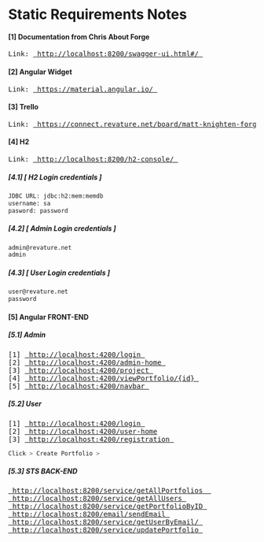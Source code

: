 # Static Requirements Notes

#### [1] Documentation from Chris About Forge
<pre>
Link: <a href="http://localhost:8200/swagger-ui.html#/"> http://localhost:8200/swagger-ui.html#/ </a>
</pre>

#### [2] Angular Widget
<pre>
Link: <a href="https://material.angular.io/"> https://material.angular.io/ </a>
</pre>

#### [3] Trello 
<pre>
Link: <a href="https://connect.revature.net/board/matt-knighten-forge-batch-889-1/section"> https://connect.revature.net/board/matt-knighten-forge-batch-889-1/section </a>
</pre>

#### [4] H2
<pre>
Link: <a href="http://localhost:8200/h2-console/"> http://localhost:8200/h2-console/ </a>
</pre>

##### [4.1] [ H2 Login credentials ]
```sh
JDBC URL: jdbc:h2:mem:memdb
username: sa
pasword: password
```

##### [4.2] [ Admin Login credentials ]
```sh
admin@revature.net
admin
```

##### [4.3] [ User Login credentials ]
```sh
user@revature.net
password
```

#### [5] Angular FRONT-END

##### [5.1] Admin
<pre>
[1] <a href="http://localhost:4200/login"> http://localhost:4200/login </a>
[2] <a href="http://localhost:4200/admin-home"> http://localhost:4200/admin-home </a>
[3] <a href="http://localhost:4200/project"> http://localhost:4200/project </a>
[4] <a href="http://localhost:4200/viewPortfolio/{id}"> http://localhost:4200/viewPortfolio/{id} </a>
[5] <a href="http://localhost:4200/navbar"> http://localhost:4200/navbar </a>
</pre>

##### [5.2] User
<pre>
[1] <a href="http://localhost:4200/login"> http://localhost:4200/login </a>
[2] <a href="http://localhost:4200/user-home"> http://localhost:4200/user-home</a>
[3] <a href="http://localhost:4200/registration"> http://localhost:4200/registration </a> 
</pre>
 
 ```sh
 Click > Create Portfolio > 
 ```
 
##### [5.3] STS BACK-END
<pre>
<a href="http://localhost:8200/service/getAllPortfolios"> http://localhost:8200/service/getAllPortfolios  </a> 
<a href="http://localhost:8200/service/getAllUsers"> http://localhost:8200/service/getAllUsers </a>
<a href="http://localhost:8200/service/getPortfolioByID/"> http://localhost:8200/service/getPortfolioByID </a>
<a href="http://localhost:8200/email/sendEmail"> http://localhost:8200/email/sendEmail </a>
<a href="http://localhost:8200/service/getUserByEmail/"> http://localhost:8200/service/getUserByEmail/ </a>
<a href="http://localhost:8200/service/updatePortfolio"> http://localhost:8200/service/updatePortfolio </a>
</pre>


